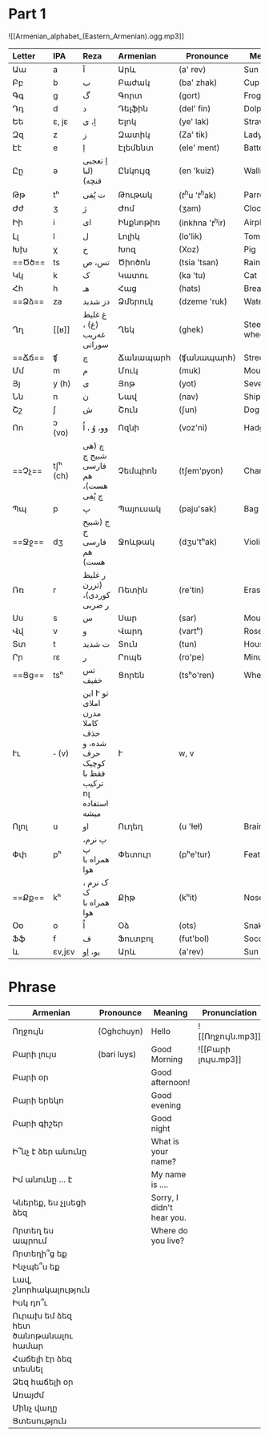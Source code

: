 # Part 1



![[Armenian_alphabet_(Eastern_Armenian).ogg.mp3]]

| Letter | IPA      | Reza                                                                        | Armenian   | Pronounce         | Meaning        |
| :----- | :------- | :-------------------------------------------------------------------------- | :--------- | ----------------- | -------------- |
| Աա     | a        | آ                                                                           | Արև        | (a' rev)          | Sun            |
| Բբ     | b        | ب                                                                           | ‌Բաժակ     | (ba' zhak)        | Cup            |
| Գգ     | g        | گ                                                                           | Գորտ       | (gort)            | Frog           |
| Դդ     | d        | د                                                                           | Դելֆին     | (del' fin)        | Dolphin        |
| Եե     | ɛ, jɛ    | اِ، ی                                                                       | Ելոկ       | (ye' lak)         | Strawberry     |
| Զզ     | z        | ز                                                                           | Զատիկ      | (Za' tik)         | Ladybug        |
| Էէ     | e        | اِ                                                                          | Էլեմենտ    | (ele' ment)       | Battery        |
| Ըը     | ə        | اِ تعجبی (لبا قنچه)                                                         | Ընկույզ    | (en 'kuiz)        | Wallnut        |
| Թթ     | tʰ       | ت پُفی                                                                      | Թութակ     | ($t^h$u '$t^h$ak) | Parrot         |
| Ժժ     | ʒ        | ژ                                                                           | Ժոմ        | (ʒam)             | Clock          |
| Իի     | i        | ای                                                                          | Ինքնոթիռ   | (inkhna '$t^h$ir) | Airplane       |
| Լլ     | l        | ل                                                                           | Լոլիկ      | (lo'lik)          | Tomato         |
| Խխ     | χ        | خ                                                                           | Խոզ        | (Xoz)             | Pig            |
| ==Ծծ== | ts       | تس، ص                                                                       | ‌‌‌‌Ծիոծոն | (tsia 'tsan)      | Rainbow        |
| Կկ     | k        | ک                                                                           | Կատու      | (ka 'tu)          | Cat            |
| Հհ     | h        | هـ                                                                          | Հաց        | (hats)            | Bread          |
| ==Ձձ== | za       | دز شدید                                                                     | Ձմերուկ    | (dzeme 'ruk)      | Watermelon     |
| Ղղ     | [[ʁ]]    | غ غلیط (غ) ، غەریب سورانی                                                   | Ղեկ        | (ghek)            | Steering wheel |
| ==Ճճ== | ʧ        | چ                                                                           | Ճանապարհ   | (ʧանապարհ)        | Street         |
| Մմ     | m        | م                                                                           | Մուկ       | (muk)             | Mouse          |
| Յյ     | y (h)    | ی                                                                           | Յոթ        | (yot)             | Seven          |
| Նն     | n        | ن                                                                           | Նավ        | (nav)             | Ship           |
| Շշ     | ʃ        | ش                                                                           | Շուն       | (ʃun)             | Dog            |
| Ոո     | ɔ (vo)   | وو، وُ ، اُ                                                                 | Ոզնի       | (voz'ni)          | Hadgehog       |
| ==Չչ== | tʃʰ (ch) | چ (هی شبیح چ فارسی هم هست)، چ پُفی                                          | Չեմպիոն    | (tʃem'pyon)       | Champion       |
| Պպ     | p        | پ                                                                           | Պայուսակ   | (paju'sak)        | Bag            |
| ==Ջջ== | dʒ       | ج (شبیح ج فارسی هم هست)                                                     | Ջոևթակ     | (dʒu'tʰak)        | Violin         |
| Ռռ     | r        | ر غلیظ (تررن کوردی)، ر ضربی                                                 | Ռետին      | (re'tin)          | Eraser         |
| Սս     | s        | س                                                                           | Սար        | (sar)             | Mountain       |
| Վվ     | v        | و                                                                           | Վարդ       | (vartʰ)           | Rose           |
| Տտ     | t        | ت شدید                                                                      | Տուն       | (tun)             | House          |
| Րր     | ɾɛ       | ر                                                                           | Րոպե       | (ro'pe)           | Minute         |
| ==Ցց== | tsʰ      | تس خفیف                                                                     | Ցորեն      | (tsʰo'ren)        | Wheat          |
| Ււ     | ֊ (v)    | این Ւ تو املای مدرن کاملا حذف شده، و حرف کوچیک فقط با ترکیب ոլ استفاده میشه | Ւ          | w, v              |                |
| Ոլոլ   | u        | او                                                                          | Ուղեղ      | (u 'ɫeɫ)          | Brain          |
| Փփ     | pʰ       | پ نرم، پ همراه با هوا                                                       | Փետուր     | (pʰe'tur)         | Feather        |
| ==Քք== | kʰ       | ک نرم ، ک همراه با هوا                                                      | Քիթ        | (kʰit)            | Nose           |
| Օօ     | o        | اُ                                                                          | Oձ         | (ots)             | Snake          |
| Ֆֆ     | f        | ف                                                                           | Ֆուտբոլ    | (fut'bol)         | Soccer         |
| և      | ɛv,jɛv   | یو، اِو                                                                     | Արև        | (a'rev)           | Sun            |


# Phrase

| Armenian                           | Pronounce   | Meaning                   | Pronunciation       | Pro 2                       |
| ---------------------------------- | ----------- | ------------------------- | ------------------- | --------------------------- |
| Ողջույն                            | (Oghchuyn)  | Hello                     | ![[Ողջույն.mp3]]    | ![[Hello.mp3]]              |
| Բարի լույս                         | (bari luys) | Good Morning              | ![[Բարի լույս.mp3]] | ![[Goodmorning.mp3]]        |
| Բարի օր                            |             | Good afternoon!           |                     | ![[Goodafternoon.mp3]]      |
| Բարի երեկո                         |             | Good evening              |                     | ![[Goodevening.mp3]]        |
| Բարի գիշեր                         |             | Good night                |                     | ![[Goodnight.mp3]]          |
| Ի՞նչ է ձեր անունը                  |             | What is your name?        |                     | ![[Whatisyourname.mp3]]     |
| Իմ անունը ․․․ է                    |             | My name is ....           |                     | ![[Mynameis.mp3]]           |
| Կներեք, ես չլսեցի ձեզ              |             | Sorry, I didn't hear you. |                     | ![[SorryIdidnthearyou.mp3]] |
| Որտեղ ես ապրում                    |             | Where do you live?        |                     | ![[Wheredoyoulive.mp3]]     |
| Որտեղի՞ց եք                        |             |                           |                     | ![[Whereareyoufrom.mp3]]    |
| Ինչպե՞ս եք                         |             |                           |                     | ![[Howareyou.mp3]]          |
| Լավ, շնորհակալություն              |             |                           |                     | ![[Finethankyou.mp3]]       |
| Իսկ դո՞ւ                           |             |                           |                     | ![[Andyou.mp3]]             |
| Ուրախ եմ ձեզ հետ ծանոթանալու համար |             |                           |                     | ![[Nicetomeetyou.mp3]]      |
| Հաճելի էր ձեզ տեսնել               |             |                           |                     | ![[Nicetoseeyou.mp3]]       |
| Ձեզ հաճելի օր                      |             |                           |                     | ![[Haveaniceday.mp3]]       |
| Առայժմ                             |             |                           |                     | ![[Seeyoulater.mp3]]        |
| Մինչ վաղը                          |             |                           |                     | ![[Seeyoutomorrow.mp3]]     |
| Ցտեսություն                        |             |                           |                     | ![[Goodbye.mp3]]            |


